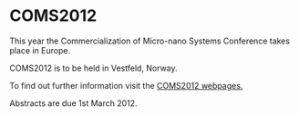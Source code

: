 # COMS2012

This year the Commercialization of Micro-nano Systems Conference takes place in Europe.
<!--break-->
COMS2012 is to be held in Vestfeld, Norway.  
  
To find out further information visit the [COMS2012 webpages.](http://www.coms2012.com/index.php?mod=pages&id=1)  
  
Abstracts are due 1st March 2012.
